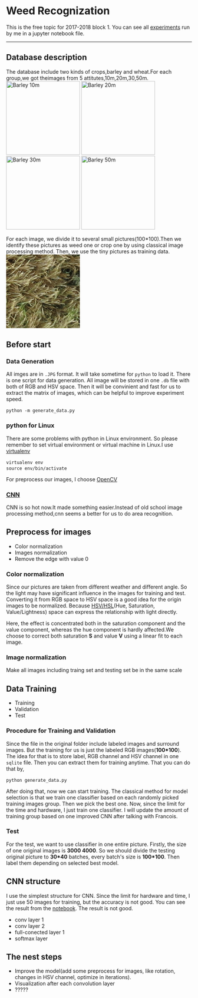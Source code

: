 Weed Recognization
==================

This is the free topic for 2017-2018 block 1. You can see all [experiments](https://github.com/JaggerWu/weed-recognization/blob/master/weed%20recognization.ipynb) run by me in a jupyter notebook file.

-----

Database description
--------------------

The database include two kinds of crops,barley and wheat.For each group,we got theimages from 5 attitutes,10m,20m,30,50m.   
<img src="./example_Img/IMG_7347.JPG" title="Barley 10m" width="200" height="200"/>
<img src="./example_Img/IMG_7317.JPG" title="Barley 20m" width="200" height="200"/>
<img src="./example_Img/IMG_7278.JPG" title="Barley 30m" width="200" height="200"/>
<img src="./example_Img/IMG_7291.JPG" title="Barley 50m" width="200" height="200"/>

For each image, we divide it to several small pictures(100*100).Then we identify these pictures as weed one or crop one by using classical image processing method. Then, we use the tiny pictures as training data.
<img src="./example_Img/IMG_7347_fn_07_13_ttc_uw.png" width="200" height="200">

Before start
------------
### Data Generation

All imges are in ``.JPG`` format. It will take sometime for `python` to load it.
There is one script for data generation. All image will be stored in one `.db` file with both of RGB and HSV space. Then it will be convinient and fast for us to extract the matrix of images, which can be helpful to improve experiment speed.

```shell
python -m generate_data.py
```

### python for Linux

There are some problems with python in Linux environment. So please remember to set virtual environment or virtual machine in Linux.I use [virtualenv](https://virtualenv.pypa.io/en/stable/)
```shell
virtualenv env
source env/bin/activate
```
For preprocess our images, I choose [OpenCV](http://opencv.org/)


### [CNN](http://www.pyimagesearch.com/2016/08/01/lenet-convolutional-neural-network-in-python/)
CNN is so hot now.It made something easier.Instead of old school image processing method,cnn seems a better for us to do area recognition.

Preprocess for images
---------------------

- Color normalization
- Images normalization
- Remove the edge with value 0

### Color normalization

Since our pictures are taken from different weather and different angle. So the light may have significant influence in the images for training and test. Converting it from RGB space to HSV space is a good idea for the origin images to be normalized. Because [HSV/HSL](https://en.wikipedia.org/wiki/HSL_and_HSV)(Hue, Saturation, Value/Lightness) space can express the relationship with light directly.   

Here, the effect is concentrated both in the saturation component and the value component, whereas the hue component is hardly affected.We choose to correct both saturation **S** and value **V** using a linear fit to each image.

### Image normalization

Make all images including traing set and testing set be in the same scale


Data Training
-------------

- Training
- Validation
- Test

### Procedure for Training and Validation
Since the file in the original folder include labeled images and surround images. But the training for us is just the labeled RGB images(**100*100**). The idea for that is to store label, RGB channel and HSV channel in one `sqlite` file. Then you can extract them for training anytime. That you can do that by,
```shell
python generate_data.py
```
After doing that, now we can start training. The classical method for model selection is that we train one classifier based on each randomly picked training images group. Then we pick the best one. Now, since the limit for the time and hardware, I just train one classifier. I will update the amount of training group based on one improved CNN after talking with Francois.

### Test
For the test, we want to use classifier in one entire picture. Firstly, the size of one original images is **3000 4000**. So we should divide the testing original picture to **30*40** batches, every batch's size is **100*100**. Then label them depending on selected best model.

CNN structure
-------------

I use the simplest structure for CNN. Since the limit for hardware and time, I just use 50 images for training, but the accuracy is not good. You can see the result from the [notebook](https://github.com/JaggerWu/weed-recognization/blob/master/weed%20recognization.ipynb). The result is not good.

- conv layer 1
- conv layer 2
- full-conected layer 1
- softmax layer

The nest steps
--------------

- Improve the model(add some preprocess for images, like rotation, changes in HSV channel, optimize in iterations).
- Visualization after each convolution layer
- ?????
